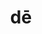 ---
title: dē
meaning: down from
2meaning: about
2meaningch: [sixteen, cumulative, f3, f, 7r]
ch: [nine, sixteen, 7r]
pos: preposition
di: (takes ablative)
laudio: ../assets/audio/de-laudio.mp3
haudio: ../assets/audio/de-haudio.mp3
sixms: D
six: y
---